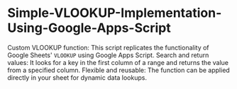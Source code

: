 # Simple-VLOOKUP-Implementation-Using-Google-Apps-Script
Custom VLOOKUP function: This script replicates the functionality of Google Sheets' `VLOOKUP` using Google Apps Script. Search and return values: It looks for a key in the first column of a range and returns the value from a specified column. Flexible and reusable: The function can be applied directly in your sheet for dynamic data lookups.
